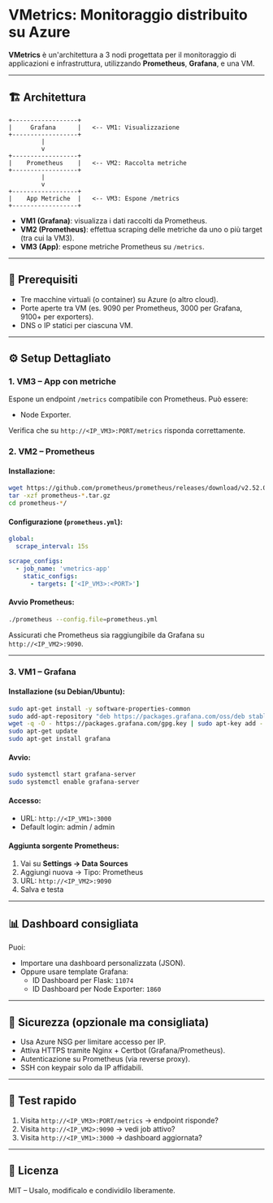 # VMetrics: Monitoraggio distribuito su Azure

**VMetrics** è un'architettura a 3 nodi progettata per il monitoraggio di applicazioni e infrastruttura, utilizzando **Prometheus**, **Grafana**, e una VM.

---

## 🏗️ Architettura

```
+------------------+
|     Grafana      |   <-- VM1: Visualizzazione
+------------------+
         |
         v
+------------------+
|    Prometheus    |   <-- VM2: Raccolta metriche
+------------------+
         |
         v
+------------------+
|    App Metriche  |   <-- VM3: Espone /metrics
+------------------+
```

- **VM1 (Grafana)**: visualizza i dati raccolti da Prometheus.
- **VM2 (Prometheus)**: effettua scraping delle metriche da uno o più target (tra cui la VM3).
- **VM3 (App)**: espone metriche Prometheus su `/metrics`.

---

## 🔧 Prerequisiti

- Tre macchine virtuali (o container) su Azure (o altro cloud).
- Porte aperte tra VM (es. 9090 per Prometheus, 3000 per Grafana, 9100+ per exporters).
- DNS o IP statici per ciascuna VM.

---

## ⚙️ Setup Dettagliato

### 1. VM3 – App con metriche

Espone un endpoint `/metrics` compatibile con Prometheus. Può essere:
- Node Exporter.

Verifica che su `http://<IP_VM3>:PORT/metrics` risponda correttamente.

### 2. VM2 – Prometheus

#### Installazione:

```bash
wget https://github.com/prometheus/prometheus/releases/download/v2.52.0/prometheus-2.52.0.linux-amd64.tar.gz
tar -xzf prometheus-*.tar.gz
cd prometheus-*/
```

#### Configurazione (`prometheus.yml`):

```yaml
global:
  scrape_interval: 15s

scrape_configs:
  - job_name: 'vmetrics-app'
    static_configs:
      - targets: ['<IP_VM3>:<PORT>']
```

#### Avvio Prometheus:

```bash
./prometheus --config.file=prometheus.yml
```

Assicurati che Prometheus sia raggiungibile da Grafana su `http://<IP_VM2>:9090`.

---

### 3. VM1 – Grafana

#### Installazione (su Debian/Ubuntu):

```bash
sudo apt-get install -y software-properties-common
sudo add-apt-repository "deb https://packages.grafana.com/oss/deb stable main"
wget -q -O - https://packages.grafana.com/gpg.key | sudo apt-key add -
sudo apt-get update
sudo apt-get install grafana
```

#### Avvio:

```bash
sudo systemctl start grafana-server
sudo systemctl enable grafana-server
```

#### Accesso:

- URL: `http://<IP_VM1>:3000`
- Default login: admin / admin

#### Aggiunta sorgente Prometheus:

1. Vai su **Settings → Data Sources**
2. Aggiungi nuova → Tipo: Prometheus
3. URL: `http://<IP_VM2>:9090`
4. Salva e testa

---

## 📊 Dashboard consigliata

Puoi:
- Importare una dashboard personalizzata (JSON).
- Oppure usare template Grafana:
  - ID Dashboard per Flask: `11074`
  - ID Dashboard per Node Exporter: `1860`

---

## 🔐 Sicurezza (opzionale ma consigliata)

- Usa Azure NSG per limitare accesso per IP.
- Attiva HTTPS tramite Nginx + Certbot (Grafana/Prometheus).
- Autenticazione su Prometheus (via reverse proxy).
- SSH con keypair solo da IP affidabili.

---

## 🧪 Test rapido

1. Visita `http://<IP_VM3>:PORT/metrics` → endpoint risponde?
2. Visita `http://<IP_VM2>:9090` → vedi job attivo?
3. Visita `http://<IP_VM1>:3000` → dashboard aggiornata?

---

## 📄 Licenza

MIT – Usalo, modificalo e condividilo liberamente.
